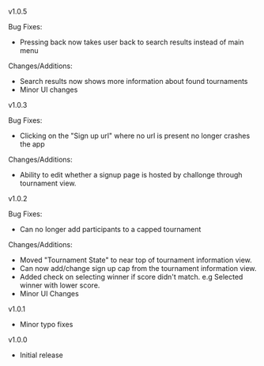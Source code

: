 v1.0.5

Bug Fixes:
- Pressing back now takes user back to search results instead of main menu

Changes/Additions:
- Search results now shows more information about found tournaments
- Minor UI changes

v1.0.3

Bug Fixes:
- Clicking on the "Sign up url" where no url is present no longer crashes the app

Changes/Additions:
- Ability to edit whether a signup page is hosted by challonge through tournament view.

v1.0.2

Bug Fixes:
- Can no longer add participants to a capped tournament

Changes/Additions:
- Moved "Tournament State" to near top of tournament information view.
- Can now add/change sign up cap from the tournament information view.
- Added check on selecting winner if score didn't match. e.g Selected winner with lower score.
- Minor UI Changes

v1.0.1
- Minor typo fixes

v1.0.0
- Initial release
